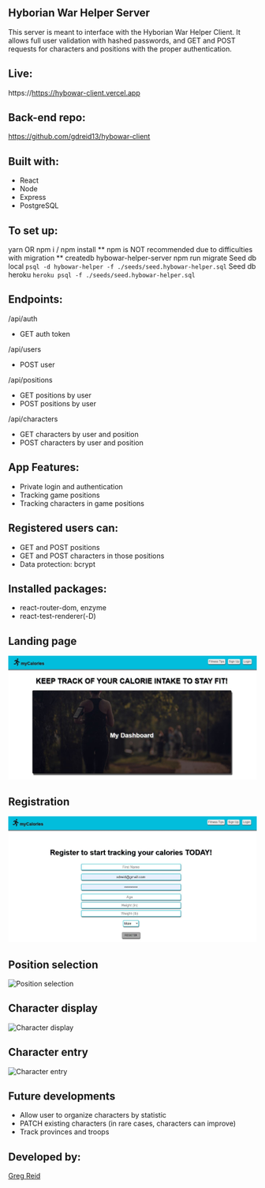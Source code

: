 ## Hyborian War Helper Server
This server is meant to interface with the Hyborian War Helper Client.
It allows full user validation with hashed passwords,
and GET and POST requests for characters and positions with the proper
authentication.

## Live: 
https://https://hybowar-client.vercel.app

## Back-end repo:
https://github.com/gdreid13/hybowar-client

## Built with:
* React
* Node
* Express
* PostgreSQL

## To set up:
yarn OR npm i / npm install
** npm is NOT recommended due to difficulties with migration **
createdb hybowar-helper-server
npm run migrate
Seed db local `psql -d hybowar-helper -f ./seeds/seed.hybowar-helper.sql`
Seed db heroku `heroku psql -f ./seeds/seed.hybowar-helper.sql`

## Endpoints:
/api/auth
* GET auth token

/api/users
* POST user

/api/positions
* GET positions by user
* POST positions by user

/api/characters
* GET characters by user and position
* POST characters by user and position

## App Features:
* Private login and authentication
* Tracking game positions
* Tracking characters in game positions

## Registered users can:
* GET and POST positions
* GET and POST characters in those positions
* Data protection: bcrypt

## Installed packages:
* react-router-dom, enzyme
* react-test-renderer(-D)

## Landing page
![Landing page](https://github.com/gdreid13/calorie-counter-client/blob/master/screenshots/dashboard.JPG)

## Registration
![Registration](https://github.com/gdreid13/calorie-counter-client/blob/master/screenshots/register.JPG)

## Position selection
![Position selection](https://github.com/gdreid13/calorie-counter-client/blob/master/screenshots/pos-select.JPG)

## Character display
![Character display](https://github.com/gdreid13/calorie-counter-client/blob/master/screenshots/char-display.JPG)

## Character entry
![Character entry](https://github.com/gdreid13/calorie-counter-client/blob/master/screenshots/char-entry.JPG)

## Future developments
* Allow user to organize characters by statistic
* PATCH existing characters (in rare cases, characters can improve)
* Track provinces and troops

## Developed by:
[Greg Reid](https://github.com/gdreid13)